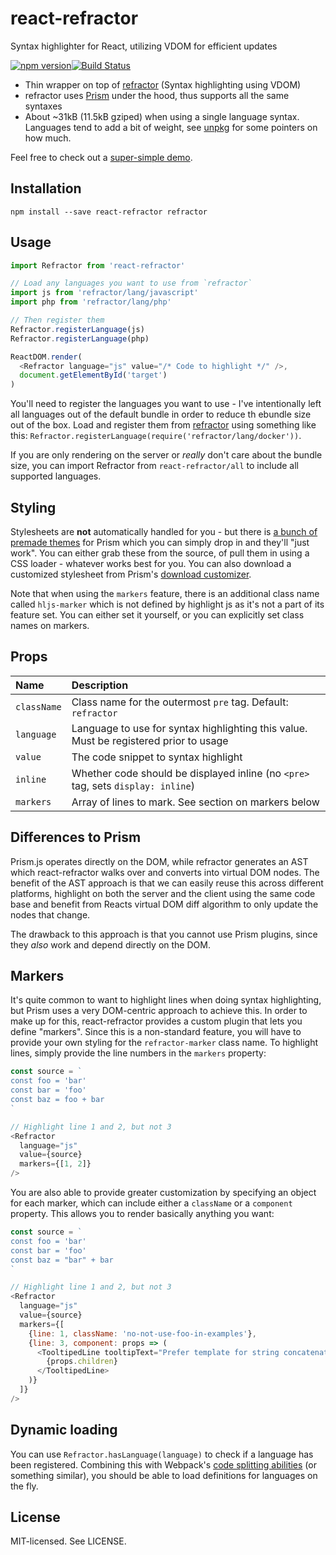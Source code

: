 # react-refractor

Syntax highlighter for React, utilizing VDOM for efficient updates

[![npm version](http://img.shields.io/npm/v/react-refractor.svg?style=flat-square)](http://browsenpm.org/package/react-refractor)[![Build Status](http://img.shields.io/travis/rexxars/react-refractor/master.svg?style=flat-square)](https://travis-ci.org/rexxars/react-refractor)

* Thin wrapper on top of [refractor](https://github.com/wooorm/refractor) (Syntax highlighting using VDOM)
* refractor uses [Prism](https://github.com/PrismJS/prism) under the hood, thus supports all the same syntaxes
* About ~31kB (11.5kB gziped) when using a single language syntax. Languages tend to add a bit of weight, see [unpkg](https://unpkg.com/refractor@2.3.0/lang/) for some pointers on how much.

Feel free to check out a [super-simple demo](http://rexxars.github.io/react-refractor/).

## Installation

```
npm install --save react-refractor refractor
```

## Usage

```js
import Refractor from 'react-refractor'

// Load any languages you want to use from `refractor`
import js from 'refractor/lang/javascript'
import php from 'refractor/lang/php'

// Then register them
Refractor.registerLanguage(js)
Refractor.registerLanguage(php)

ReactDOM.render(
  <Refractor language="js" value="/* Code to highlight */" />,
  document.getElementById('target')
)
```

You'll need to register the languages you want to use - I've intentionally left all languages out of the default bundle in order to reduce th ebundle size out of the box. Load and register them from [refractor](https://unpkg.com/refractor/lang/) using something like this: `Refractor.registerLanguage(require('refractor/lang/docker'))`.

If you are only rendering on the server or _really_ don't care about the bundle size, you can import Refractor from `react-refractor/all` to include all supported languages.

## Styling

Stylesheets are **not** automatically handled for you - but there is [a bunch of premade themes](https://github.com/PrismJS/prism/tree/gh-pages/themes) for Prism which you can simply drop in and they'll "just work". You can either grab these from the source, of pull them in using a CSS loader - whatever works best for you. You can also download a customized stylesheet from Prism's [download customizer](http://prismjs.com/download.html).

Note that when using the `markers` feature, there is an additional class name called `hljs-marker` which is not defined by highlight js as it's not a part of its feature set. You can either set it yourself, or you can explicitly set class names on markers.

## Props

| Name        | Description                                                                           |
| :---------- | :------------------------------------------------------------------------------------ |
| `className` | Class name for the outermost `pre` tag. Default: `refractor`                          |
| `language`  | Language to use for syntax highlighting this value. Must be registered prior to usage |
| `value`     | The code snippet to syntax highlight                                                  |
| `inline`    | Whether code should be displayed inline (no `<pre>` tag, sets `display: inline`)      |
| `markers`   | Array of lines to mark. See section on markers below                                  |

## Differences to Prism

Prism.js operates directly on the DOM, while refractor generates an AST which react-refractor walks over and converts into virtual DOM nodes. The benefit of the AST approach is that we can easily reuse this across different platforms, highlight on both the server and the client using the same code base and benefit from Reacts virtual DOM diff algorithm to only update the nodes that change.

The drawback to this approach is that you cannot use Prism plugins, since they _also_ work and depend directly on the DOM.

## Markers

It's quite common to want to highlight lines when doing syntax highlighting, but Prism uses a very DOM-centric approach to achieve this. In order to make up for this, react-refractor provides a custom plugin that lets you define "markers". Since this is a non-standard feature, you will have to provide your own styling for the `refractor-marker` class name. To highlight lines, simply provide the line numbers in the `markers` property:

```js
const source = `
const foo = 'bar'
const bar = 'foo'
const baz = foo + bar
`

// Highlight line 1 and 2, but not 3
<Refractor
  language="js"
  value={source}
  markers={[1, 2]}
/>
```

You are also able to provide greater customization by specifying an object for each marker, which can include either a `className` or a `component` property. This allows you to render basically anything you want:

```js
const source = `
const foo = 'bar'
const bar = 'foo'
const baz = "bar" + bar
`

// Highlight line 1 and 2, but not 3
<Refractor
  language="js"
  value={source}
  markers={[
    {line: 1, className: 'no-not-use-foo-in-examples'},
    {line: 3, component: props => (
      <TooltipedLine tooltipText="Prefer template for string concatenation">
        {props.children}
      </TooltipedLine>
    )}
  ]}
/>
```

## Dynamic loading

You can use `Refractor.hasLanguage(language)` to check if a language has been registered. Combining this with Webpack's [code splitting abilities](https://webpack.github.io/docs/code-splitting.html) (or something similar), you should be able to load definitions for languages on the fly.

## License

MIT-licensed. See LICENSE.
